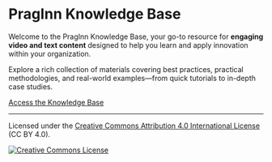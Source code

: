 # PragInn Knowledge Base

Welcome to the PragInn Knowledge Base, your go-to resource for **engaging video and text content** designed to help you learn and apply innovation within your organization.

Explore a rich collection of materials covering best practices, practical methodologies, and real-world examples—from quick tutorials to in-depth case studies.

[Access the Knowledge Base](https://kb.innv0.com/kb/)

---

Licensed under the [Creative Commons Attribution 4.0 International License](https://creativecommons.org/licenses/by/4.0/) (CC BY 4.0).

[![Creative Commons License](https://licensebuttons.net/l/by/4.0/88x31.png)](https://creativecommons.org/licenses/by/4.0/)
